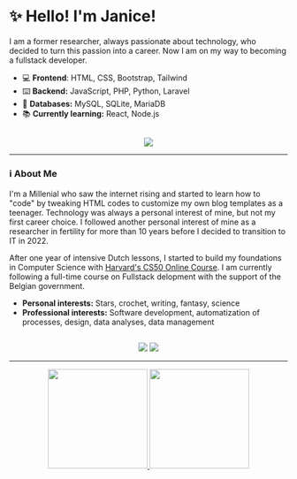 # ✨ Hello! I'm Janice! 

I am a former researcher, always passionate about technology, who decided to turn this passion into a career. Now I am on my way to becoming a fullstack developer.

- 💻 **Frontend**: HTML, CSS, Bootstrap, Tailwind
- ⌨️ **Backend:** JavaScript, PHP, Python, Laravel
- 📓 **Databases:** MySQL, SQLite, MariaDB
- 📚 **Currently learning:** React, Node.js

##
<p align="center">
  <a href="https://skillicons.dev">
    <img src="https://skillicons.dev/icons?i=html,bootstrap,c,css,js,mysql,sqlite,php,py,wordpress,laravel,tailwind,react,vite" />
  </a>
</p>

<hr height="1">

### ℹ About Me 

I'm a Millenial who saw the internet rising and started to learn how to "code" by tweaking HTML codes to customize my own blog templates as a teenager. Technology was always a personal interest of mine, but not my first career choice. I followed another personal interest of mine as a researcher in fertility for more than 10 years before I decided to transition to IT in 2022.

After one year of intensive Dutch lessons, I started to build my foundations in Computer Science with [Harvard's CS50 Online Course](https://cs50.harvard.edu/x/2024/). I am currently following a full-time course on Fullstack delopment with the support of the Belgian government.

- **Personal interests:** Stars, crochet, writing, fantasy, science
- **Professional interests:** Software development, automatization of processes, design, data analyses, data management

##

<div align="center"> 
  <a href = "mailto:janice.vilela@gmail.com"><img src="https://img.shields.io/badge/-Gmail-%23333?style=for-the-badge&logo=gmail&logoColor=white" target="_blank"></a>
  <a href="https://www.linkedin.com/in/janicevilela/" target="_blank"><img src="https://img.shields.io/badge/-LinkedIn-%230077B5?style=for-the-badge&logo=linkedin&logoColor=white" target="_blank"></a> 
  
</div>
<hr height="1">

<div align="center">
  <a href="https://github.com/janicemv">
  <img height="180em" src="https://github-readme-stats.vercel.app/api?username=janicemv&show_icons=true&theme=dracula&include_all_commits=true&count_private=true"/>
  <img height="180em" src="https://github-readme-stats.vercel.app/api/top-langs/?username=janicemv&layout=compact&theme=dracula&include_all_commits=true&count_private=true&show_icons=true"/>
</div>

